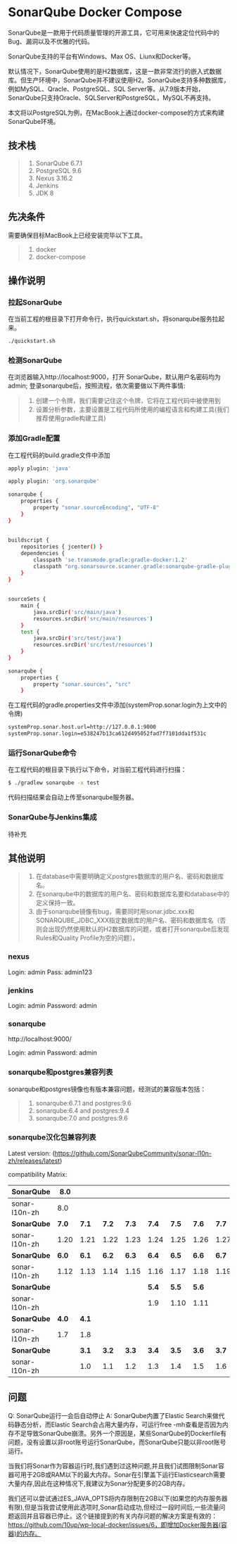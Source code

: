 # SonarQube Docker Compose

SonarQube是一款用于代码质量管理的开源工具，它可用来快速定位代码中的Bug、漏洞以及不优雅的代码。

SonarQube支持的平台有Windows、Max OS、Liunx和Docker等。

默认情况下，SonarQube使用的是H2数据库，这是一款非常流行的嵌入式数据库。但生产环境中，SonarQube并不建议使用H2。SonarQube支持多种数据库，例如MySQL、Qracle、PostgreSQL、SQL Server等。从7.9版本开始，SonarQube只支持Oracle、SQLServer和PostgreSQL，MySQL不再支持。


本文将以PostgreSQL为例，在MacBook上通过docker-compose的方式来构建SonarQube环境。

## 技术栈

> 1. SonarQube 6.7.1
> 2. PostgreSQL 9.6
> 3. Nexus 3.16.2
> 4. Jenkins
> 5. JDK 8


## 先决条件

需要确保目标MacBook上已经安装完毕以下工具。

> 1. docker
> 2. docker-compose


## 操作说明

### 拉起SonarQube

在当前工程的根目录下打开命令行，执行quickstart.sh，将sonarqube服务拉起来。

```bash
./quickstart.sh
```

### 检测SonarQube

在浏览器输入http://localhost:9000，打开 SonarQube，默认用户名密码均为 admin;
登录sonarqube后，按照流程，依次需要做以下两件事情:
> 1. 创建一个令牌，我们需要记住这个令牌，它将在工程代码中被使用到
> 2. 设置分析参数，主要设置是工程代码所使用的编程语言和构建工具(我们推荐使用gradle构建工具)


### 添加Gradle配置

在工程代码的build.gradle文件中添加
```bash
apply plugin: 'java'
 
apply plugin: 'org.sonarqube'
 
sonarqube {
    properties {
        property "sonar.sourceEncoding", "UTF-8"
    }
}
 
 
buildscript {
    repositories { jcenter() }
    dependencies {
        classpath 'se.transmode.gradle:gradle-docker:1.2'
        classpath "org.sonarsource.scanner.gradle:sonarqube-gradle-plugin:2.7"
    }
}
 
 
sourceSets {
    main {
        java.srcDir('src/main/java')
        resources.srcDir('src/main/resources')
    }
    test {
        java.srcDir('src/test/java')
        resources.srcDir('src/test/resources')
    }
}
 
sonarqube {
    properties {
        property "sonar.sources", "src"
    }
```

在工程代码的gradle.properties文件中添加(systemProp.sonar.login为上文中的令牌)
```bash
systemProp.sonar.host.url=http://127.0.0.1:9000
systemProp.sonar.login=e538247b13ca612d495052fad7f7101dda1f531c
```

### 运行SonarQube命令
在工程代码的根目录下执行以下命令，对当前工程代码进行扫描：
```bash
$ ./gradlew sonarqube -x test
```
代码扫描结果会自动上传至sonarqube服务器。


### SonarQube与Jenkins集成
待补充




## 其他说明

> 1. 在database中需要明确定义postgres数据库的用户名、密码和数据库名。
> 2. 在sonarqube中的数据库的用户名、密码和数据库名要和database中的定义保持一致。
> 3. 由于sonarqube镜像有bug，需要同时用sonar.jdbc.xxx和SONARQUBE_JDBC_XXX指定数据库的用户名、密码和数据库名（否则会出现仍然使用默认的H2数据库的问题，或者打开sonarqube后发现Rules和Quality Profile为空的问题）。

### nexus
Login: admin
Pass: admin123


### jenkins
Login: admin
Password: admin


### sonarqube
http://localhost:9000/

Login: admin
Password: admin

### sonarqube和postgres兼容列表
sonarqube和postgres镜像也有版本兼容问题，经测试的兼容版本包括：

> 1. sonarqube:6.7.1 and postgres:9.6
> 2. sonarqube:6.4 and postgres:9.4
> 3. sonarqube:7.0 and postgres:9.6

### sonarqube汉化包兼容列表

Latest version: (https://github.com/SonarQubeCommunity/sonar-l10n-zh/releases/latest)

compatibility Matrix: 

**SonarQube** |**8.0**|       |       |       |       |       |       |       |       |       |
--------------|-------|-------|-------|-------|-------|-------|-------|-------|-------|-------|
sonar-l10n-zh |8.0    |       |       |       |       |       |       |       |       |       |
**SonarQube** |**7.0**|**7.1**|**7.2**|**7.3**|**7.4**|**7.5**|**7.6**|**7.7**|**7.8**|**7.9**|
sonar-l10n-zh |1.20   |1.21   |1.22   |1.23   |1.24   |1.25   |1.26   |1.27   |1.28   |1.29   |
**SonarQube** |**6.0**|**6.1**|**6.2**|**6.3**|**6.4**|**6.5**|**6.6**|**6.7**|       |       |
sonar-l10n-zh |1.12   |1.13   |1.14   |1.15   |1.16   |1.17   |1.18   |1.19   |       |       |
**SonarQube** |       |       |       |       |**5.4**|**5.5**|**5.6**|       |       |       |
sonar-l10n-zh |       |       |       |       |1.9    |1.10   |1.11   |       |       |       |
**SonarQube** |**4.0**|**4.1**|       |       |       |       |       |       |       |       |
sonar-l10n-zh |1.7    |1.8    |       |       |       |       |       |       |       |       |
**SonarQube** |       |**3.1**|**3.2**|**3.3**|**3.4**|**3.5**|**3.6**|**3.7**|       |       |
sonar-l10n-zh |       |1.0    |1.1    |1.2    |1.3    |1.4    |1.5    |1.6    |       |       |


## 问题
Q: SonarQube运行一会后自动停止
A: SonarQube内置了Elastic Search来做代码静态分析，而Elastic Search会占用大量内存，可运行free -mh查看是否因为内存不足导致SonarQube崩溃。另外一个原因是，某些SonarQube的Dockerfile有问题，没有设置以非root账号运行SonarQube，而SonarQube只能以非root账号运行。

  当我们将Sonar作为容器运行时,我们遇到过这种问题,并且我们试图限制Sonar容器可用于2GB或RAM以下的最大内存。Sonar在引擎盖下运行Elasticsearch需要大量内存,因此在这种情况下,我建议为Sonar分配更多的2GB内存。

  我们还可以尝试通过ES_JAVA_OPTS将内存限制在2GB以下(如果您的内存服务器有限),但是当我尝试使用此选项时,Sonar启动成功,但经过一段时间后,一些流量问题返回并且容器已停止。这个链接提到的有关内存问题的解决方案是有效的：https://github.com/10up/wp-local-docker/issues/6，即增加Docker服务器(容器)的内存。

